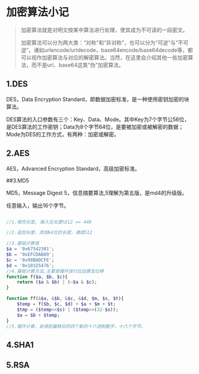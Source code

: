 # 加密算法小记

> 加密算法就是对明文按某中算法进行处理，使其成为不可读的一段密文。
>
> 加密算法可以分为两大类：“对称”和“非对称”，也可以分为“可逆”与“不可逆”。诸如urlencode/urldecode，base64encode/base64decode等，都可以视作加密算法与对应的解密算法。当然，在这里会介绍其他一些加密算法，而不是url、base64这类"伪"加密算法。

## 1.DES

DES，Data Encryption Standard，即数据加密标准，是一种使用密钥加密的块算法。

DES算法的入口参数有三个：Key、Data、Mode。其中Key为7个字节公56位，是DES算法的工作密钥；Data为8个字节64位，是要被加密或被解密的数据；Mode为DES的工作方式，有两种：加密或解密。

[1]: https://blog.csdn.net/qb90/article/details/375880?locationNum=10 "DES算法的介绍和实现"

## 2.AES

AES，Advanced Encryption Standard，高级加密标准。

[1]: https://blog.csdn.net/qq_28205153/article/details/55798628 "AES加密算法的详细介绍与实现"

##3.MD5

MD5，Message Digest 5，信息摘要算法,5理解为第五版，是md4的升级版。

任意输入，输出16个字节。

```php

//1.填充长度, 输入位长度%512 == 448

//2.追加长度，添加64位的长度，凑成512

//3.基础计算值
$a = '0x67542301';
$b = '0xEFCDAB89';
$c = '0x98BADCFE';
$d = '0x10325476';
//4.基础计算方法,主要是循环进行位运算及位移
function f($a, $b, $c){
	return ($a & $b) | (~$a & $c);
}

function ff(&$a, &$b, &$c, &$d, $m, $s, $t){
	$temp = f($b, $c, $d) + $a + $m + $t;
	$tmp = ($temp<<$s) | ($temp>>(32-$s));
	$a = $b + $temp;
}
//5.循环计算，会得到偏移后的四个新的十六进制数字，十六个字节。


```


[1]: https://tools.ietf.org/html/rfc1321 "MD5消息摘要算法"

[2]: https://blog.csdn.net/goodnameused/article/details/81068697 "MD5中文解释博客"

## 4.SHA1

## 5.RSA

